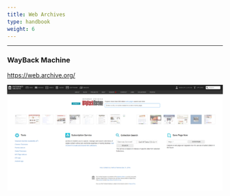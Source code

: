 ```yaml
---
title: Web Archives
type: handbook
weight: 6
---
```

---

### WayBack Machine

https://web.archive.org/


![Web Archive](web-archive.png)

